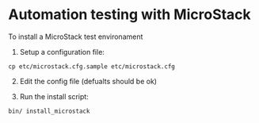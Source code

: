 # Automation testing with MicroStack

To install a MicroStack test environament

1. Setup a configuration file:

```cp etc/microstack.cfg.sample etc/microstack.cfg```

2. Edit the config file (defualts should be ok)

3. Run the install script:

```bin/ install_microstack```


